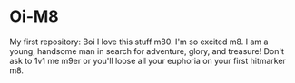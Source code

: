 Oi-M8
=====

My first repository:
Boi I love this stuff m80. I'm so excited m8. I am a young, handsome man in search for adventure, glory, and treasure! Don't ask to 1v1 me m9er or you'll loose all your euphoria on your first hitmarker m8.
